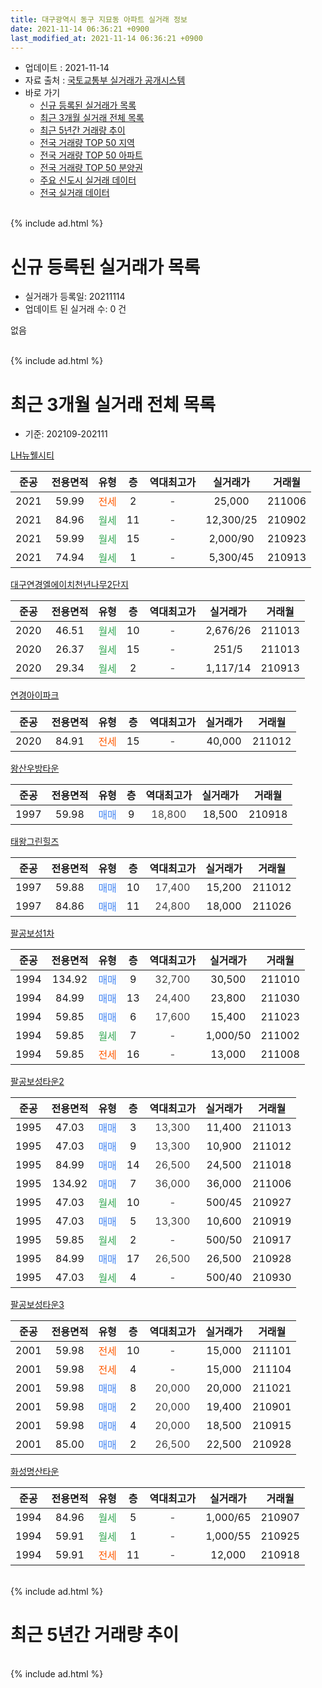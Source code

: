```yaml
---
title: 대구광역시 동구 지묘동 아파트 실거래 정보
date: 2021-11-14 06:36:21 +0900
last_modified_at: 2021-11-14 06:36:21 +0900
---
```


* 업데이트 : 2021-11-14
* 자료 출처 : [국토교통부 실거래가 공개시스템](http://rt.molit.go.kr)
* 바로 가기
    * [신규 등록된 실거래가 목록](#신규-등록된-실거래가-목록)
    * [최근 3개월 실거래 전체 목록](#최근-3개월-실거래-전체-목록)
    * [최근 5년간 거래량 추이](#최근-5년간-거래량-추이)
    * [전국 거래량 TOP 50 지역](https://inasie.github.io/apt-trade-info/최근-3개월-전국에서-가장-거래가-많이-발생한-지역)
    * [전국 거래량 TOP 50 아파트](https://inasie.github.io/apt-trade-info/최근-3개월-전국에서-가장-거래가-많이-발생한-아파트)
    * [전국 거래량 TOP 50 분양권](https://inasie.github.io/apt-trade-info/최근-3개월-전국에서-가장-거래가-많이-발생한-분양권)
    * [주요 신도시 실거래 데이터](https://inasie.github.io/apt-trade-info/주요-신도시)
    * [전국 실거래 데이터](https://inasie.github.io/apt-trade-info/전국)
<br>
{% include ad.html %}
<br>

# 신규 등록된 실거래가 목록
* 실거래가 등록일: 20211114
* 업데이트 된 실거래 수: 0 건

없음

<br>
{% include ad.html %}
<br>

# 최근 3개월 실거래 전체 목록
* 기준: 202109-202111


[LH뉴웰시티](https://search.naver.com/search.naver?query=%EB%8C%80%EA%B5%AC%EA%B4%91%EC%97%AD%EC%8B%9C+%EB%8F%99%EA%B5%AC+%EC%A7%80%EB%AC%98%EB%8F%99+LH%EB%89%B4%EC%9B%B0%EC%8B%9C%ED%8B%B0)

|준공|전용면적|유형|층|역대최고가|실거래가|거래월|
|:---:|:---:|:---:|:---:|:---:|:---:|:---:|
|2021|59.99|<span style="color:#ff5a00">전세</span>|2|<span style="color:#444444">-</span>|25,000|211006|
|2021|84.96|<span style="color:#34a853">월세</span>|11|<span style="color:#444444">-</span>|12,300/25|210902|
|2021|59.99|<span style="color:#34a853">월세</span>|15|<span style="color:#444444">-</span>|2,000/90|210923|
|2021|74.94|<span style="color:#34a853">월세</span>|1|<span style="color:#444444">-</span>|5,300/45|210913|

[대구연경엘에이치천년나무2단지](https://search.naver.com/search.naver?query=%EB%8C%80%EA%B5%AC%EA%B4%91%EC%97%AD%EC%8B%9C+%EB%8F%99%EA%B5%AC+%EC%A7%80%EB%AC%98%EB%8F%99+%EB%8C%80%EA%B5%AC%EC%97%B0%EA%B2%BD%EC%97%98%EC%97%90%EC%9D%B4%EC%B9%98%EC%B2%9C%EB%85%84%EB%82%98%EB%AC%B42%EB%8B%A8%EC%A7%80)

|준공|전용면적|유형|층|역대최고가|실거래가|거래월|
|:---:|:---:|:---:|:---:|:---:|:---:|:---:|
|2020|46.51|<span style="color:#34a853">월세</span>|10|<span style="color:#444444">-</span>|2,676/26|211013|
|2020|26.37|<span style="color:#34a853">월세</span>|15|<span style="color:#444444">-</span>|251/5|211013|
|2020|29.34|<span style="color:#34a853">월세</span>|2|<span style="color:#444444">-</span>|1,117/14|210913|

[연경아이파크](https://search.naver.com/search.naver?query=%EB%8C%80%EA%B5%AC%EA%B4%91%EC%97%AD%EC%8B%9C+%EB%8F%99%EA%B5%AC+%EC%A7%80%EB%AC%98%EB%8F%99+%EC%97%B0%EA%B2%BD%EC%95%84%EC%9D%B4%ED%8C%8C%ED%81%AC)

|준공|전용면적|유형|층|역대최고가|실거래가|거래월|
|:---:|:---:|:---:|:---:|:---:|:---:|:---:|
|2020|84.91|<span style="color:#ff5a00">전세</span>|15|<span style="color:#444444">-</span>|40,000|211012|

[왕산우방타운](https://search.naver.com/search.naver?query=%EB%8C%80%EA%B5%AC%EA%B4%91%EC%97%AD%EC%8B%9C+%EB%8F%99%EA%B5%AC+%EC%A7%80%EB%AC%98%EB%8F%99+%EC%99%95%EC%82%B0%EC%9A%B0%EB%B0%A9%ED%83%80%EC%9A%B4)

|준공|전용면적|유형|층|역대최고가|실거래가|거래월|
|:---:|:---:|:---:|:---:|:---:|:---:|:---:|
|1997|59.98|<span style="color:#4285f3">매매</span>|9|<span style="color:#444444">18,800</span>|18,500|210918|

[태왕그린힐즈](https://search.naver.com/search.naver?query=%EB%8C%80%EA%B5%AC%EA%B4%91%EC%97%AD%EC%8B%9C+%EB%8F%99%EA%B5%AC+%EC%A7%80%EB%AC%98%EB%8F%99+%ED%83%9C%EC%99%95%EA%B7%B8%EB%A6%B0%ED%9E%90%EC%A6%88)

|준공|전용면적|유형|층|역대최고가|실거래가|거래월|
|:---:|:---:|:---:|:---:|:---:|:---:|:---:|
|1997|59.88|<span style="color:#4285f3">매매</span>|10|<span style="color:#444444">17,400</span>|15,200|211012|
|1997|84.86|<span style="color:#4285f3">매매</span>|11|<span style="color:#444444">24,800</span>|18,000|211026|

[팔공보성1차](https://search.naver.com/search.naver?query=%EB%8C%80%EA%B5%AC%EA%B4%91%EC%97%AD%EC%8B%9C+%EB%8F%99%EA%B5%AC+%EC%A7%80%EB%AC%98%EB%8F%99+%ED%8C%94%EA%B3%B5%EB%B3%B4%EC%84%B11%EC%B0%A8)

|준공|전용면적|유형|층|역대최고가|실거래가|거래월|
|:---:|:---:|:---:|:---:|:---:|:---:|:---:|
|1994|134.92|<span style="color:#4285f3">매매</span>|9|<span style="color:#444444">32,700</span>|30,500|211010|
|1994|84.99|<span style="color:#4285f3">매매</span>|13|<span style="color:#444444">24,400</span>|23,800|211030|
|1994|59.85|<span style="color:#4285f3">매매</span>|6|<span style="color:#444444">17,600</span>|15,400|211023|
|1994|59.85|<span style="color:#34a853">월세</span>|7|<span style="color:#444444">-</span>|1,000/50|211002|
|1994|59.85|<span style="color:#ff5a00">전세</span>|16|<span style="color:#444444">-</span>|13,000|211008|

[팔공보성타운2](https://search.naver.com/search.naver?query=%EB%8C%80%EA%B5%AC%EA%B4%91%EC%97%AD%EC%8B%9C+%EB%8F%99%EA%B5%AC+%EC%A7%80%EB%AC%98%EB%8F%99+%ED%8C%94%EA%B3%B5%EB%B3%B4%EC%84%B1%ED%83%80%EC%9A%B42)

|준공|전용면적|유형|층|역대최고가|실거래가|거래월|
|:---:|:---:|:---:|:---:|:---:|:---:|:---:|
|1995|47.03|<span style="color:#4285f3">매매</span>|3|<span style="color:#444444">13,300</span>|11,400|211013|
|1995|47.03|<span style="color:#4285f3">매매</span>|9|<span style="color:#444444">13,300</span>|10,900|211012|
|1995|84.99|<span style="color:#4285f3">매매</span>|14|<span style="color:#444444">26,500</span>|24,500|211018|
|1995|134.92|<span style="color:#4285f3">매매</span>|7|<span style="color:#444444">36,000</span>|36,000|211006|
|1995|47.03|<span style="color:#34a853">월세</span>|10|<span style="color:#444444">-</span>|500/45|210927|
|1995|47.03|<span style="color:#4285f3">매매</span>|5|<span style="color:#444444">13,300</span>|10,600|210919|
|1995|59.85|<span style="color:#34a853">월세</span>|2|<span style="color:#444444">-</span>|500/50|210917|
|1995|84.99|<span style="color:#4285f3">매매</span>|17|<span style="color:#444444">26,500</span>|26,500|210928|
|1995|47.03|<span style="color:#34a853">월세</span>|4|<span style="color:#444444">-</span>|500/40|210930|

[팔공보성타운3](https://search.naver.com/search.naver?query=%EB%8C%80%EA%B5%AC%EA%B4%91%EC%97%AD%EC%8B%9C+%EB%8F%99%EA%B5%AC+%EC%A7%80%EB%AC%98%EB%8F%99+%ED%8C%94%EA%B3%B5%EB%B3%B4%EC%84%B1%ED%83%80%EC%9A%B43)

|준공|전용면적|유형|층|역대최고가|실거래가|거래월|
|:---:|:---:|:---:|:---:|:---:|:---:|:---:|
|2001|59.98|<span style="color:#ff5a00">전세</span>|10|<span style="color:#444444">-</span>|15,000|211101|
|2001|59.98|<span style="color:#ff5a00">전세</span>|4|<span style="color:#444444">-</span>|15,000|211104|
|2001|59.98|<span style="color:#4285f3">매매</span>|8|<span style="color:#444444">20,000</span>|20,000|211021|
|2001|59.98|<span style="color:#4285f3">매매</span>|2|<span style="color:#444444">20,000</span>|19,400|210901|
|2001|59.98|<span style="color:#4285f3">매매</span>|4|<span style="color:#444444">20,000</span>|18,500|210915|
|2001|85.00|<span style="color:#4285f3">매매</span>|2|<span style="color:#444444">26,500</span>|22,500|210928|

[화성명산타운](https://search.naver.com/search.naver?query=%EB%8C%80%EA%B5%AC%EA%B4%91%EC%97%AD%EC%8B%9C+%EB%8F%99%EA%B5%AC+%EC%A7%80%EB%AC%98%EB%8F%99+%ED%99%94%EC%84%B1%EB%AA%85%EC%82%B0%ED%83%80%EC%9A%B4)

|준공|전용면적|유형|층|역대최고가|실거래가|거래월|
|:---:|:---:|:---:|:---:|:---:|:---:|:---:|
|1994|84.96|<span style="color:#34a853">월세</span>|5|<span style="color:#444444">-</span>|1,000/65|210907|
|1994|59.91|<span style="color:#34a853">월세</span>|1|<span style="color:#444444">-</span>|1,000/55|210925|
|1994|59.91|<span style="color:#ff5a00">전세</span>|11|<span style="color:#444444">-</span>|12,000|210918|


<br>
{% include ad.html %}
<br>

# 최근 5년간 거래량 추이


<div style="width:100%;">
    <canvas id="deal_progress" height="200"></canvas>
</div>

<script>
new Chart(document.getElementById("deal_progress"), {
    type: 'line',
    data: {
        labels: ['201611','201612','201701','201702','201703','201704','201705','201706','201707','201708','201709','201710','201711','201712','201801','201802','201803','201804','201805','201806','201807','201808','201809','201810','201811','201812','201901','201902','201903','201904','201905','201906','201907','201908','201909','201910','201911','201912','202001','202002','202003','202004','202005','202006','202007','202008','202009','202010','202011','202012','202101','202102','202103','202104','202105','202106','202107','202108','202109','202110','202111'],
        datasets: [{
            label: '매매',
            pointRadius: 1,
            data: [4, 3, 6, 12, 11, 11, 9, 24, 20, 10, 20, 8, 7, 7, 13, 6, 25, 7, 10, 11, 9, 11, 12, 12, 10, 4, 5, 7, 10, 17, 10, 4, 12, 60, 23, 34, 47, 63, 39, 46, 39, 37, 71, 102, 110, 132, 65, 52, 74, 47, 33, 42, 45, 66, 55, 34, 9, 10, 6, 10, 0],
            borderColor: "rgba(255, 201, 14, 1)",
            backgroundColor: "rgba(255, 201, 14, 0.5)",
            fill: false,
            lineTension: 0
        },{
            label: '전월세',
            pointRadius: 1,
            data: [9, 8, 5, 15, 7, 7, 5, 5, 7, 4, 6, 5, 5, 3, 3, 7, 5, 4, 9, 4, 4, 10, 7, 4, 11, 4, 10, 6, 6, 4, 8, 4, 3, 7, 4, 8, 4, 0, 5, 5, 44, 30, 75, 15, 9, 6, 20, 8, 9, 8, 6, 148, 152, 120, 33, 38, 3, 8, 10, 6, 2],
            borderColor: "rgba(0, 141, 185, 1)",
            backgroundColor: "rgba(0, 141, 185, 0.5)",
            fill: false,
            lineTension: 0
        }
        ]
    },
    options: {
        responsive: true,
        title: {
            display: false
        },
        tooltips: {
            mode: 'index',
            intersect: false
        },
        hover: {
            mode: 'nearest',
            intersect: true
        },
        scales: {
            xAxes: [{
                display: true,
                scaleLabel: {
                    display: true,
                    labelString: '년/월'
                }
            }],
            yAxes: [{
                display: true,
                ticks: {
                    suggestedMin: 0,
                },
                scaleLabel: {
                    display: true,
                    labelString: '실거래 수'
                }
            }]
        }
    }
});

</script>


<br>
{% include ad.html %}
<br>

